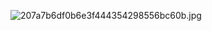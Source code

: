 ![207a7b6df0b6e3f444354298556bc60b.jpg](https://i.postimg.cc/gJVp43zH/207a7b6df0b6e3f444354298556bc60b.jpg)
